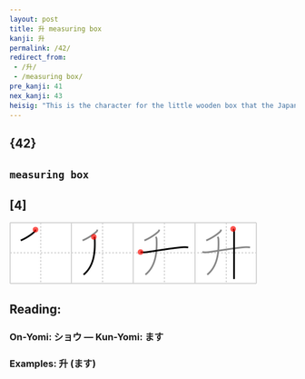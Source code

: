 ```yaml
---
layout: post
title: 升 measuring box
kanji: 升
permalink: /42/
redirect_from:
 - /升/
 - /measuring box/
pre_kanji: 41
nex_kanji: 43
heisig: "This is the character for the little wooden box that the Japanese use for measuring things, as well as for drinking saké out of. Simply imagine the outside as spiked with a <i>thousand</i> sharp <i>needles</i>, and the quaint little <b>measuring box</b> becomes a drinker's nightmare! Be very careful when you write this character not to confuse it with the writing of <i>thousand</i>. The reason for the difference gives us a chance to clarify another general principle of writing that supersedes the one we mentioned in frame 4: when a single stroke runs vertically through the middle of a character, it is written last."
---
```


## {42}

## `measuring box`

## [4]

<div class="stroke"><img src="../images/E58D87.png" /></div>

## Reading:

### On-Yomi: ショウ &mdash; Kun-Yomi: ます

### Examples: 升 (ます)
